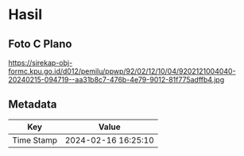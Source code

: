 # Hasil

## Foto C Plano

https://sirekap-obj-formc.kpu.go.id/d012/pemilu/ppwp/92/02/12/10/04/9202121004040-20240215-094719--aa31b8c7-476b-4e79-9012-81f775adffb4.jpg


## Metadata

| Key        | Value               |
| ---------- | ------------------- |
| Time Stamp | 2024-02-16 16:25:10 |




